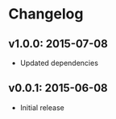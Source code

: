 # Changelog

## v1.0.0: 2015-07-08

- Updated dependencies

## v0.0.1: 2015-06-08

- Initial release
